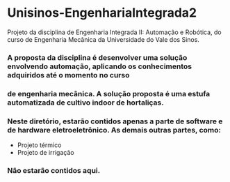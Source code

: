 # Unisinos-EngenhariaIntegrada2
Projeto da disciplina de Engenharia Integrada II: Automação e Robótica, do curso de Engenharia Mecânica da Universidade do Vale dos Sinos.

### A proposta da disciplina é desenvolver uma solução envolvendo automação, aplicando os conhecimentos adquiridos até o momento no curso
### de engenharia mecânica. A solução proposta é uma estufa automatizada de cultivo indoor de hortaliças. 
### Neste diretório, estarão contidos apenas a parte de software e de hardware eletroeletrônico. As demais outras partes, como:

* Projeto térmico
* Projeto de irrigação

### Não estarão contidos aqui.

